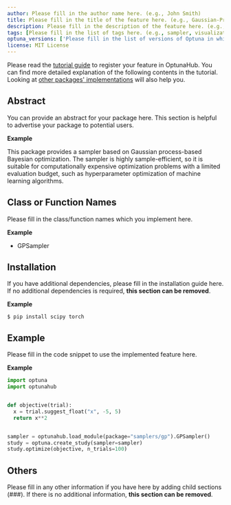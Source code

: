 ```yaml
---
author: Please fill in the author name here. (e.g., John Smith)
title: Please fill in the title of the feature here. (e.g., Gaussian-Process Expected Improvement Sampler)
description: Please fill in the description of the feature here. (e.g., This sampler searches for each trial based on expected improvement using Gaussian process.)
tags: [Please fill in the list of tags here. (e.g., sampler, visualization, pruner)]
optuna_versions: ['Please fill in the list of versions of Optuna in which you have confirmed the feature works, e.g., 3.6.1.']
license: MIT License
---
```


<!--
This is an example of the frontmatters.
All columns must be string.
You can omit quotes when value types are not ambiguous.
For tags, a package placed in
- package/samplers/ must include the tag "sampler"
- package/visualilzation/ must include the tag "visualization"
- package/pruners/ must include the tag "pruner"
respectively.

---
author: Optuna team
title: My Sampler
description: A description for My Sampler.
tags: [sampler, 2nd tag for My Sampler, 3rd tag for My Sampler]
optuna_versions: [3.6.1]
license: "MIT License"
---
-->

Please read the [tutorial guide](https://optuna.github.io/optunahub-registry/recipes/001_first.html) to register your feature in OptunaHub.
You can find more detailed explanation of the following contents in the tutorial.
Looking at [other packages' implementations](https://github.com/optuna/optunahub-registry/tree/main/package) will also help you.

## Abstract

You can provide an abstract for your package here.
This section is helpful to advertise your package to potential users.

**Example**

This package provides a sampler based on Gaussian process-based Bayesian optimization. The sampler is highly sample-efficient, so it is suitable for computationally expensive optimization problems with a limited evaluation budget, such as hyperparameter optimization of machine learning algorithms.

## Class or Function Names

Please fill in the class/function names which you implement here.

**Example**

- GPSampler

## Installation

If you have additional dependencies, please fill in the installation guide here.
If no additional dependencies is required, **this section can be removed**.

**Example**

```shell
$ pip install scipy torch
```

## Example

Please fill in the code snippet to use the implemented feature here.

**Example**

```python
import optuna
import optunahub


def objective(trial):
  x = trial.suggest_float("x", -5, 5)
  return x**2


sampler = optunahub.load_module(package="samplers/gp").GPSampler()
study = optuna.create_study(sampler=sampler)
study.optimize(objective, n_trials=100)
```

## Others

Please fill in any other information if you have here by adding child sections (###).
If there is no additional information, **this section can be removed**.

<!--
For example, you can add sections to introduce a corresponding paper.

### Reference
Takuya Akiba, Shotaro Sano, Toshihiko Yanase, Takeru Ohta, and Masanori Koyama. 2019.
Optuna: A Next-generation Hyperparameter Optimization Framework. In KDD.

### Bibtex
```
@inproceedings{optuna_2019,
    title={Optuna: A Next-generation Hyperparameter Optimization Framework},
    author={Akiba, Takuya and Sano, Shotaro and Yanase, Toshihiko and Ohta, Takeru and Koyama, Masanori},
    booktitle={Proceedings of the 25th {ACM} {SIGKDD} International Conference on Knowledge Discovery and Data Mining},
    year={2019}
}
```
-->
